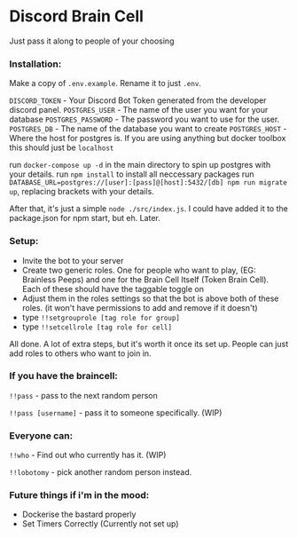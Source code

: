 # Discord Brain Cell

Just pass it along to people of your choosing

### Installation:

Make a copy of `.env.example`.  Rename it to just `.env`.

`DISCORD_TOKEN` - Your Discord Bot Token generated from the developer discord panel.
`POSTGRES_USER` - The name of the user you want for your database
`POSTGRES_PASSWORD` - The password you want to use for the user.
`POSTGRES_DB` - The name of the database you want to create
`POSTGRES_HOST` - Where the host for postgres is. If you are using anything but docker toolbox this should just be `localhost`

run `docker-compose up -d` in the main directory to spin up postgres with your details.
run `npm install` to install all neccessary packages
run `DATABASE_URL=postgres://[user]:[pass]@[host]:5432/[db] npm run migrate up`, replacing brackets with your details.

After that, it's just a simple `node ./src/index.js`. I could have added it to the package.json for npm start, but eh. Later.

### Setup:

- Invite the bot to your server
- Create two generic roles. One for people who want to play, (EG: Brainless Peeps) and one for the Brain Cell Itself (Token Brain Cell). Each of these should have the taggable toggle on
- Adjust them in the roles settings so that the bot is above both of these roles. (it won't have permissions to add and remove if it doesn't)
- type `!!setgrouprole [tag role for group]`
- type `!!setcellrole [tag role for cell]`

All done. A lot of extra steps, but it's worth it once its set up. People can just add roles to others who want to join in. 

### If you have the braincell: 

`!!pass` - pass to the next random person

`!!pass [username]` - pass it to someone specifically. (WIP)

### Everyone can:

`!!who` - Find out who currently has it. (WIP)

`!!lobotomy` - pick another random person instead.

### Future things if i'm in the mood:

- Dockerise the bastard properly
- Set Timers Correctly (Currently not set up)